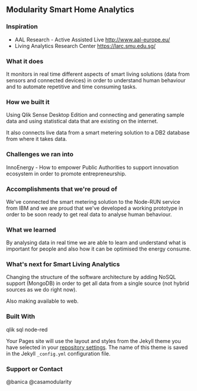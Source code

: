 ## Modularity Smart Home Analytics

### Inspiration

- AAL Research - Active Assisted Live http://www.aal-europe.eu/
- Living Analytics Research Center https://larc.smu.edu.sg/

### What it does

It monitors in real time different aspects of smart living solutions (data from sensors and connected devices) in order to understand human behaviour and to automate repetitive and time consuming tasks.

### How we built it

Using Qlik Sense Desktop Edition and connecting and generating sample data and using statistical data that are existing on the internet.

It also connects live data from a smart metering solution to a DB2 database from where it takes data.

### Challenges we ran into
InnoEnergy - How to empower Public Authorities to support innovation ecosystem in order to promote entrepreneurship.

### Accomplishments that we're proud of
We've connected the smart metering solution to the Node-RUN service from IBM and we are proud that we've developed a working prototype in order to be soon ready to get real data to analyse human behaviour.

### What we learned
By analysing data in real time we are able to learn and understand what is important for people and also how it can be optimised the energy consume.

### What's next for Smart Living Analytics
Changing the structure of the software architecture by adding NoSQL support (MongoDB) in order to get all data from a single source (not hybrid sources as we do right now).

Also making available to web.

### Built With
qlik
sql
node-red

Your Pages site will use the layout and styles from the Jekyll theme you have selected in your [repository settings](https://github.com/casamodularity/analytics/settings). The name of this theme is saved in the Jekyll `_config.yml` configuration file.

### Support or Contact

@banica
@casamodularity
